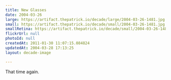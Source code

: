 ```yaml
---
title: New Glasses
date: 2004-03-26
large: https://artifact.thepatrick.io/decade/large/2004-03-26-1481.jpg
small: https://artifact.thepatrick.io/decade/small/2004-03-26-1481.jpg
smallRetina: https://artifact.thepatrick.io/decade/small/2004-03-26-1481@2x.jpg
flickrUrl: null
photoId: null
createdAt: 2011-01-30 11:07:15.084824
updatedAt: 2004-03-28 17:13:25
layout: decade-image

---
```

That time again.
